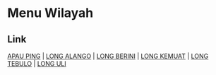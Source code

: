 # Menu Wilayah

## Link

[APAU PING](https://github.com/gigit-pemilu/pemilu-2024-65-kalimantan-utara/tree/main/pilpres/hitung-suara/sub/65-kalimantan-utara/sub/02-malinau/sub/11-bahau-hulu/sub/2005-apau-ping)
 | 
[LONG ALANGO](https://github.com/gigit-pemilu/pemilu-2024-65-kalimantan-utara/tree/main/pilpres/hitung-suara/sub/65-kalimantan-utara/sub/02-malinau/sub/11-bahau-hulu/sub/2002-long-alango)
 | 
[LONG BERINI](https://github.com/gigit-pemilu/pemilu-2024-65-kalimantan-utara/tree/main/pilpres/hitung-suara/sub/65-kalimantan-utara/sub/02-malinau/sub/11-bahau-hulu/sub/2003-long-berini)
 | 
[LONG KEMUAT](https://github.com/gigit-pemilu/pemilu-2024-65-kalimantan-utara/tree/main/pilpres/hitung-suara/sub/65-kalimantan-utara/sub/02-malinau/sub/11-bahau-hulu/sub/2006-long-kemuat)
 | 
[LONG TEBULO](https://github.com/gigit-pemilu/pemilu-2024-65-kalimantan-utara/tree/main/pilpres/hitung-suara/sub/65-kalimantan-utara/sub/02-malinau/sub/11-bahau-hulu/sub/2004-long-tebulo)
 | 
[LONG ULI](https://github.com/gigit-pemilu/pemilu-2024-65-kalimantan-utara/tree/main/pilpres/hitung-suara/sub/65-kalimantan-utara/sub/02-malinau/sub/11-bahau-hulu/sub/2001-long-uli)

